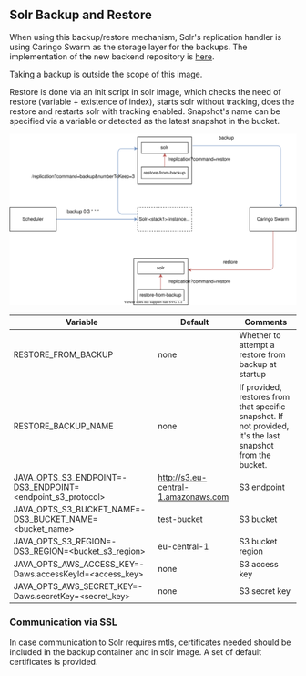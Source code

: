 ## Solr Backup and Restore

When using this backup/restore mechanism, Solr's replication handler is using Caringo Swarm as the storage layer for the backups. The implementation of the new backend repository is [here](https://github.com/xenit-eu/solr-backup).

Taking a backup is outside the scope of this image.

Restore is done via an init script in solr image, which checks the need of restore (variable + existence of index), starts solr without tracking, does the restore and restarts solr with tracking enabled. Snapshot's name can be specified via a variable or detected as the latest snapshot in the bucket.

![alt Architectural diagram](./SolrBackup.svg)



| Variable                                                   | Default                              | Comments                                                                                                    |
|------------------------------------------------------------|--------------------------------------|-------------------------------------------------------------------------------------------------------------|
| RESTORE_FROM_BACKUP                                        | none                                 | Whether to attempt a restore from backup at startup                                                         |
| RESTORE_BACKUP_NAME                                        | none                                 | If provided, restores from that specific snapshot. If not provided, it's the last snapshot from the bucket. |
| JAVA_OPTS_S3_ENDPOINT=-DS3_ENDPOINT=<endpoint_s3_protocol> | http://s3.eu-central-1.amazonaws.com | S3 endpoint                                                                                                 |
| JAVA_OPTS_S3_BUCKET_NAME=-DS3_BUCKET_NAME=<bucket_name>    | test-bucket                          | S3 bucket                                                                                                   |
| JAVA_OPTS_S3_REGION=-DS3_REGION=<bucket_s3_region>         | eu-central-1                         | S3 bucket region                                                                                            |
| JAVA_OPTS_AWS_ACCESS_KEY=-Daws.accessKeyId=<access_key>    | none                                 | S3 access key                                                                                               |
| JAVA_OPTS_AWS_SECRET_KEY=-Daws.secretKey=<secret_key>      | none                                 | S3 secret key                                                                                               |


### Communication via SSL
In case communication to Solr requires mtls, certificates needed should be included in the backup container and in solr image. A set of default certificates is provided.